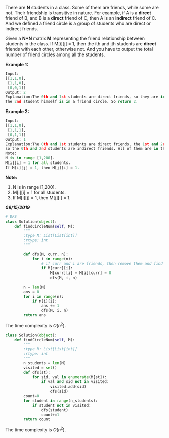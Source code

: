 There are **N** students in a class. Some of them are friends, while some are not. Their friendship is transitive in nature. For example, if A is a **direct** friend of B, and B is a **direct** friend of C, then A is an **indirect** friend of C. And we defined a friend circle is a group of students who are direct or indirect friends.

Given a **N\*N** matrix **M** representing the friend relationship between students in the class. If M[i][j] = 1, then the ith and jth students are **direct** friends with each other, otherwise not. And you have to output the total number of friend circles among all the students.

**Example 1:**

```python
Input: 
[[1,1,0],
 [1,1,0],
 [0,0,1]]
Output: 2
Explanation:The 0th and 1st students are direct friends, so they are in a friend circle. 
The 2nd student himself is in a friend circle. So return 2.
```



**Example 2:**

```python
Input: 
[[1,1,0],
 [1,1,1],
 [0,1,1]]
Output: 1
Explanation:The 0th and 1st students are direct friends, the 1st and 2nd students are direct friends, 
so the 0th and 2nd students are indirect friends. All of them are in the same friend circle, so return 1.
Note:
N is in range [1,200].
M[i][i] = 1 for all students.
If M[i][j] = 1, then M[j][i] = 1.
```



**Note:**

1. N is in range [1,200].
2. M[i][i] = 1 for all students.
3. If M[i][j] = 1, then M[j][i] = 1.

***09/15/2019***

```python
# DFS
class Solution(object):
    def findCircleNum(self, M):
        """
        :type M: List[List[int]]
        :rtype: int
        """
        
        def dfs(M, curr, n):
            for i in range(n):
                # if curr and i are friends, then remove them and find friends of i
                if M[curr][i]:
                    M[curr][i] = M[i][curr] = 0
                    dfs(M, i, n)
        
        n = len(M)
        ans = 0
        for i in range(n):
            if M[i][i]:
                ans += 1
                dfs(M, i, n)
        return ans
```

The time complexity is $O(n^2)$.

```python
class Solution(object):
    def findCircleNum(self, M):
        """
        :type M: List[List[int]]
        :rtype: int
        """
        n_students = len(M)
        visited = set()
        def dfs(st):
            for sid, val in enumerate(M[st]):
                if val and sid not in visited:
                    visited.add(sid)
                    dfs(sid)
        count=0
        for student in range(n_students):
            if student not in visited:
                dfs(student)
                count+=1
        return count
```

The time complexity is $O(n^2)$.